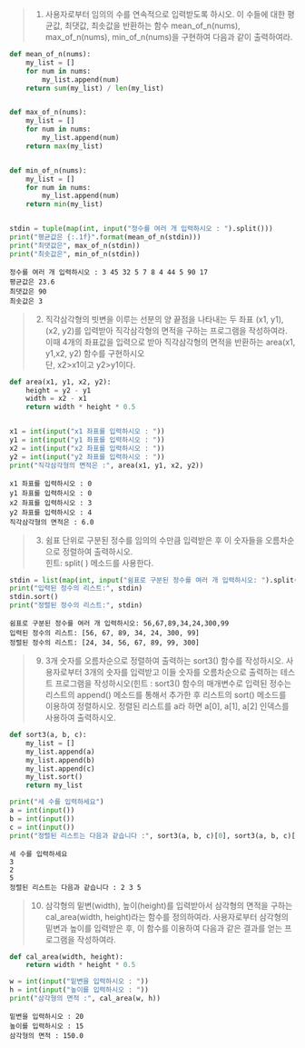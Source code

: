 > 1. 사용자로부터 임의의 수를 연속적으로 입력받도록 하시오. 이 수들에 대한 평균값, 최댓값, 최솟값을 반환하는 함수 mean_of_n(nums), max_of_n(nums), min_of_n(nums)을 구현하여 다음과 같이 출력하여라.


```python
def mean_of_n(nums):
    my_list = []
    for num in nums:
        my_list.append(num)
    return sum(my_list) / len(my_list)


def max_of_n(nums):
    my_list = []
    for num in nums:
        my_list.append(num)
    return max(my_list)


def min_of_n(nums):
    my_list = []
    for num in nums:
        my_list.append(num)
    return min(my_list)


stdin = tuple(map(int, input("정수를 여러 개 입력하시오 : ").split()))
print("평균값은 {:.1f}".format(mean_of_n(stdin)))
print("최댓값은", max_of_n(stdin))
print("최솟값은", min_of_n(stdin))
```

    정수를 여러 개 입력하시오 : 3 45 32 5 7 8 4 44 5 90 17
    평균값은 23.6
    최댓값은 90
    최솟값은 3
    

> 2. 직각삼각형의 빗변을 이루는 선분의 양 끝점을 나타내는 두 좌표 (x1, y1), (x2, y2)를 입력받아 직각삼각형의 면적을 구하는 프로그램을 작성하여라. 이때 4개의 좌표값을 입력으로 받아 직각삼각형의 면적을 반환하는 area(x1, y1,x2, y2) 함수를 구현하시오   
단, x2>x1이고 y2>y1이다.


```python
def area(x1, y1, x2, y2):
    height = y2 - y1
    width = x2 - x1
    return width * height * 0.5


x1 = int(input("x1 좌표를 입력하시오 : "))
y1 = int(input("y1 좌표를 입력하시오 : "))
x2 = int(input("x2 좌표를 입력하시오 : "))
y2 = int(input("y2 좌표를 입력하시오 : "))
print("직각삼각형의 면적은 :", area(x1, y1, x2, y2))
```

    x1 좌표를 입력하시오 : 0
    y1 좌표를 입력하시오 : 0
    x2 좌표를 입력하시오 : 3
    y2 좌표를 입력하시오 : 4
    직각삼각형의 면적은 : 6.0
    

> 3. 쉼표 단위로 구분된 정수를 임의의 수만큼 입력받은 후 이 숫자들을 오름차순으로 정렬하여 출력하시오.   
힌트: split( ) 메소드를 사용한다.


```python
stdin = list(map(int, input("쉼표로 구분된 정수를 여러 개 입력하시오: ").split(",")))
print("입력된 정수의 리스트:", stdin)
stdin.sort()
print("정렬된 정수의 리스트:", stdin)
```

    쉼표로 구분된 정수를 여러 개 입력하시오: 56,67,89,34,24,300,99
    입력된 정수의 리스트: [56, 67, 89, 34, 24, 300, 99]
    정렬된 정수의 리스트: [24, 34, 56, 67, 89, 99, 300]
    

> 9. 3개 숫자를 오름차순으로 정렬하여 출력하는 sort3() 함수를 작성하시오. 사용자로부터 3개의 숫자를 입력받고 이들 숫자를 오름차순으로 출력하는 테스트 프로그램을 작성하시오(힌트 : sort3() 함수의 매개변수로 입력된 정수는 리스트의 append() 메소드를 통해서 추가한 후 리스트의 sort() 메소드를 이용하여 정렬하시오. 정렬된 리스트를 a라 하면 a[0], a[1], a[2] 인덱스를 사용하여 출력하시오.


```python
def sort3(a, b, c):
    my_list = []
    my_list.append(a)
    my_list.append(b)
    my_list.append(c)
    my_list.sort()
    return my_list

print("세 수를 입력하세요")
a = int(input())
b = int(input())
c = int(input())
print("정렬된 리스트는 다음과 같습니다 :", sort3(a, b, c)[0], sort3(a, b, c)[1], sort3(a, b, c)[2])

```

    세 수를 입력하세요
    3
    2
    5
    정렬된 리스트는 다음과 같습니다 : 2 3 5
    

> 10. 삼각형의 밑변(width), 높이(height)를 입력받아서 삼각형의 면적을 구하는 cal_area(width, height)라는 함수를 정의하여라. 사용자로부터 삼각형의 밑변과 높이를 입력받은 후, 이 함수를 이용하여 다음과 같은 결과를 얻는 프로그램을 작성하여라.


```python
def cal_area(width, height):
    return width * height * 0.5

w = int(input("밑변을 입력하시오 : "))
h = int(input("높이를 입력하시오 : "))
print("삼각형의 면적 :", cal_area(w, h))
```

    밑변을 입력하시오 : 20
    높이를 입력하시오 : 15
    삼각형의 면적 : 150.0
    


```python

```
